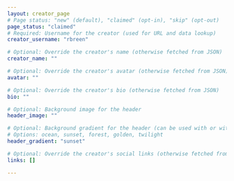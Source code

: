 ```yaml
---
layout: creator_page
# Page status: "new" (default), "claimed" (opt-in), "skip" (opt-out)
page_status: "claimed"
# Required: Username for the creator (used for URL and data lookup)
creator_username: "rbreen"

# Optional: Override the creator's name (otherwise fetched from JSON)
creator_name: ""

# Optional: Override the creator's avatar (otherwise fetched from JSON)
avatar: ""

# Optional: Override the creator's bio (otherwise fetched from JSON)
bio: ""

# Optional: Background image for the header
header_image: ""

# Optional: Background gradient for the header (can be used with or without header_image)
# Options: ocean, sunset, forest, golden, twilight
header_gradient: "sunset"

# Optional: Override the creator's social links (otherwise fetched from JSON)
links: []

---
```

